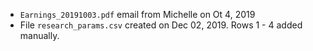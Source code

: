  - `Earnings_20191003.pdf` email from Michelle on Ot 4, 2019  
 - File `research_params.csv` created on Dec 02, 2019. Rows  1 - 4 added manually.
